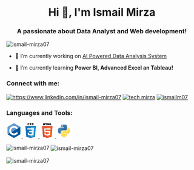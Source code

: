 <h1 align="center">Hi 👋, I'm Ismail Mirza</h1>
<h3 align="center">A passionate about Data Analyst and Web development!</h3>

<p align="left"> <img src="https://komarev.com/ghpvc/?username=ismail-mirza07&label=Profile%20views&color=0e75b6&style=flat" alt="ismail-mirza07" /> </p>

- 🔭 I’m currently working on [AI Powered Data Analysis System](https://internship.ineuron.ai/project/invite/Ai-Powered-Data-Analysis-System/447802e4-30df-43c5-a41d-e27122c38240)

- 🌱 I’m currently learning **Power BI, Advanced Excel an Tableau!**

<h3 align="left">Connect with me:</h3>
<p align="left">
<a href="https://linkedin.com/in/https://www.linkedin.com/in/ismail-mirza07" target="blank"><img align="center" src="https://raw.githubusercontent.com/rahuldkjain/github-profile-readme-generator/master/src/images/icons/Social/linked-in-alt.svg" alt="https://www.linkedin.com/in/ismail-mirza07" height="30" width="40" /></a>
<a href="https://www.youtube.com/c/tech mirza" target="blank"><img align="center" src="https://raw.githubusercontent.com/rahuldkjain/github-profile-readme-generator/master/src/images/icons/Social/youtube.svg" alt="tech mirza" height="30" width="40" /></a>
<a href="https://www.leetcode.com/ismailm07" target="blank"><img align="center" src="https://raw.githubusercontent.com/rahuldkjain/github-profile-readme-generator/master/src/images/icons/Social/leet-code.svg" alt="ismailm07" height="30" width="40" /></a>
</p>

<h3 align="left">Languages and Tools:</h3>
<p align="left"> <a href="https://www.cprogramming.com/" target="_blank" rel="noreferrer"> <img src="https://raw.githubusercontent.com/devicons/devicon/master/icons/c/c-original.svg" alt="c" width="40" height="40"/> </a> <a href="https://www.w3schools.com/css/" target="_blank" rel="noreferrer"> <img src="https://raw.githubusercontent.com/devicons/devicon/master/icons/css3/css3-original-wordmark.svg" alt="css3" width="40" height="40"/> </a> <a href="https://www.w3.org/html/" target="_blank" rel="noreferrer"> <img src="https://raw.githubusercontent.com/devicons/devicon/master/icons/html5/html5-original-wordmark.svg" alt="html5" width="40" height="40"/> </a> <a href="https://www.python.org" target="_blank" rel="noreferrer"> <img src="https://raw.githubusercontent.com/devicons/devicon/master/icons/python/python-original.svg" alt="python" width="40" height="40"/> </a> </p>

<p><img align="left" src="https://github-readme-stats.vercel.app/api/top-langs?username=ismail-mirza07&show_icons=true&locale=en&layout=compact" alt="ismail-mirza07" /></p>

<p>&nbsp;<img align="center" src="https://github-readme-stats.vercel.app/api?username=ismail-mirza07&show_icons=true&locale=en" alt="ismail-mirza07" /></p>

<p><img align="center" src="https://github-readme-streak-stats.herokuapp.com/?user=ismail-mirza07&" alt="ismail-mirza07" /></p>

